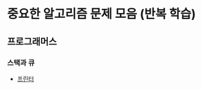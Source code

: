 # 중요한 알고리즘 문제 모음 (반복 학습)

## 프로그래머스

### 스택과 큐

- [프린터](https://programmers.co.kr/learn/courses/30/lessons/42587)
